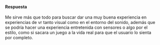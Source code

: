 #### Respuesta

Me sirve más que todo para buscar dar una muy buena experiencia en experiencias de vr tanto visual como en el entorno del sonido, además que se podría hacer una experiencia entretenida con sensores o algo por el estilo, como si sacara un juego a la vida real para que el usuario lo sienta por completo.
